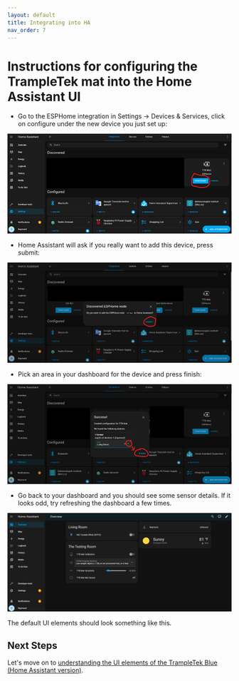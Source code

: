 ```yaml
---
layout: default
title: Integrating into HA
nav_order: 7
---
```


# Instructions for configuring the TrampleTek mat into the Home Assistant UI

- Go to the ESPHome integration in Settings -> Devices & Services, click on configure under the new device you just set up:

<img src="images/HA_services_mat_configure.png" width="600">

- Home Assistant will ask if you really want to add this device, press submit:

<img src="images/HA_services_mat_configure_submit.png" width="600">

- Pick an area in your dashboard for the device and press finish:

<img src="images/HA_services_mat_configure_area_finish.png" width="600"> 

- Go back to your dashboard and you should see some sensor details. If it looks odd, try refreshing the dashboard a few times.

<img src="images/HA_UI_overview.png" width="600">

The default UI elements should look something like this.

## Next Steps
Let's move on to [understanding the UI elements of the TrampleTek Blue (Home Assistant version)](https://ascmats.github.io/usingHAui.html).





